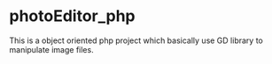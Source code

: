# photoEditor_php
This is a object oriented php project which basically use GD library to manipulate image files. 
